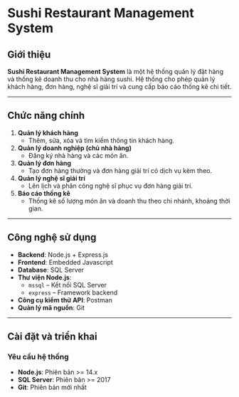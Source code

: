 # Sushi Restaurant Management System

## Giới thiệu
**Sushi Restaurant Management System** là một hệ thống quản lý đặt hàng và thống kê doanh thu cho nhà hàng sushi. Hệ thống cho phép quản lý khách hàng, đơn hàng, nghệ sĩ giải trí và cung cấp báo cáo thống kê chi tiết.

---

## Chức năng chính
1. **Quản lý khách hàng**  
   - Thêm, sửa, xóa và tìm kiếm thông tin khách hàng.  
2. **Quản lý doanh nghiệp (chủ nhà hàng)**  
   - Đăng ký nhà hàng và các món ăn.  
3. **Quản lý đơn hàng**  
   - Tạo đơn hàng thường và đơn hàng giải trí có dịch vụ kèm theo.  
4. **Quản lý nghệ sĩ giải trí**  
   - Lên lịch và phân công nghệ sĩ phục vụ đơn hàng giải trí.  
5. **Báo cáo thống kê**  
   - Thống kê số lượng món ăn và doanh thu theo chi nhánh, khoảng thời gian.

---

## Công nghệ sử dụng
- **Backend**: Node.js + Express.js  
- **Frontend**: Embedded Javascript
- **Database**: SQL Server  
- **Thư viện Node.js**:  
  - `mssql` – Kết nối SQL Server  
  - `express` – Framework backend  
- **Công cụ kiểm thử API**: Postman  
- **Quản lý mã nguồn**: Git  

---

## Cài đặt và triển khai

### Yêu cầu hệ thống
- **Node.js**: Phiên bản >= 14.x  
- **SQL Server**: Phiên bản >= 2017  
- **Git**: Phiên bản mới nhất  